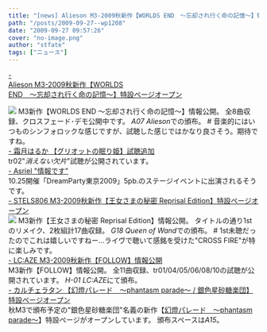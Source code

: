 ```yaml
---
title: "[news] Alieson M3-2009秋新作【WORLDS END　～忘却され行く命の記憶～】特設ページオープン"
path: "/posts/2009-09-27--wp1208"
date: "2009-09-27 09:57:26"
cover: "no-image.png"
author: "stfate"
tags: ["ニュース"]
---
```


<style type="text/css">
<!--
p {white-space: pre-wrap};
-->
</style>

<a class="topics" href="http://www.alieson.net/html/" target="_blank">- Alieson M3-2009秋新作【WORLDS END　～忘却され行く命の記憶～】特設ページオープン</a>
<div class="news"><a href="http://www.alieson.net" target="_blank"><img src="http://www.alieson.net/html/w_e/img/banner01.jpg"></a>
M3新作【WORLDS END ～忘却され行く命の記憶～】情報公開。
全8曲収録、クロスフェード･デモ公開中です。
<em>A07 Alieson</em>での頒布。
# 音楽的にはいつものシンフォロックな感じですが、試聴した感じではかなり良さそう。期待ですね。</div>
<a class="topics" href="http://www.team-e.co.jp/sp/griotte/" target="_blank">- 霜月はるか 【グリオットの眠り姫】試聴追加</a>
<div class="news">tr02"<em>消えない欠片</em>"試聴が公開されています。</div>
<a class="topics" href="http://ameblo.jp/asriel-blog/" target="_blank">- Asriel "情報です"</a>
<div class="news">10.25開催「DreamParty東京2009」5pb.のステージイベントに出演されるそうです。</div>
<a class="topics" href="http://www.stels806.com/" target="_blank">- STELS806 M3-2009秋新作【王女さまの秘密 Reprisal Edition】特設ページオープン</a>
<div class="news"><a href="http://www.stels806.com/" target="_blank"><img src="http://www.stels806.com/stels806/release/bn_big.jpg"></a>
M3新作【王女さまの秘密 Reprisal Edition】情報公開。
タイトルの通り1stのリメイク、2枚組計17曲収録。
<em>G18 Queen of Wand</em>での頒布。
# 1st未聴だったのでこれは嬉しいですねー…ライヴで聴いて感銘を受けた"CROSS FIRE"が特に楽しみです。</div>
<a class="topics" href="http://r-lmina.sakura.ne.jp/" target="_blank">- LC:AZE M3-2009秋新作【FOLLOW】情報公開</a>
<div class="news">M3新作【FOLLOW】情報公開。
全11曲収録、tr01/04/05/06/08/10の試聴が公開されています。
<em>H-01 LC:AZE</em>にて頒布。</div>
<a class="topics" href="http://hatukiyura.sakura.ne.jp/" target="_blank">- カルチェラタン 【幻燈パレード　～phantasm parade～ / 銀色星砂糖楽団】特設ページオープン</a>
<div class="news">秋M3で頒布予定の"銀色星砂糖楽団"名義の新作【<a href="http://hatukiyura.sakura.ne.jp/gentou/index.html" target="_blank">幻燈パレード　～phantasm parade～</a>】特設ページがオープンしています。
頒布スペースは<em>A15</em>。</div>
